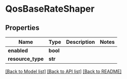 # QosBaseRateShaper

## Properties
Name | Type | Description | Notes
------------ | ------------- | ------------- | -------------
**enabled** | **bool** |  | 
**resource_type** | **str** |  | 

[[Back to Model list]](../README.md#documentation-for-models) [[Back to API list]](../README.md#documentation-for-api-endpoints) [[Back to README]](../README.md)

